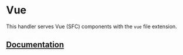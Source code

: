 # Vue

This handler serves Vue (SFC) components with the `vue` file extension.

## [Documentation](https://primatejs.com/modules/vue)
